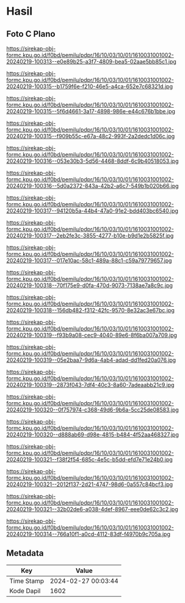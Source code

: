 # Hasil

## Foto C Plano

https://sirekap-obj-formc.kpu.go.id/f0bd/pemilu/pdpr/16/10/03/10/01/1610031001002-20240219-100313--e0e89b25-a3f7-4809-bea5-02aae5bb85c1.jpg

https://sirekap-obj-formc.kpu.go.id/f0bd/pemilu/pdpr/16/10/03/10/01/1610031001002-20240219-100315--b1759f6e-f210-46e5-a4ca-652e7c68321d.jpg

https://sirekap-obj-formc.kpu.go.id/f0bd/pemilu/pdpr/16/10/03/10/01/1610031001002-20240219-100315--5f6d4661-3a17-4898-986e-e44c676b1bbe.jpg

https://sirekap-obj-formc.kpu.go.id/f0bd/pemilu/pdpr/16/10/03/10/01/1610031001002-20240219-100315--f909b55c-e67a-48c2-993f-2a2dedc1d06c.jpg

https://sirekap-obj-formc.kpu.go.id/f0bd/pemilu/pdpr/16/10/03/10/01/1610031001002-20240219-100316--053e30b3-5d56-4468-8ddf-6c9b40518053.jpg

https://sirekap-obj-formc.kpu.go.id/f0bd/pemilu/pdpr/16/10/03/10/01/1610031001002-20240219-100316--5d0a2372-843a-42b2-a6c7-549b1b020b66.jpg

https://sirekap-obj-formc.kpu.go.id/f0bd/pemilu/pdpr/16/10/03/10/01/1610031001002-20240219-100317--94120b5a-44b4-47a0-91e2-bdd403bc6540.jpg

https://sirekap-obj-formc.kpu.go.id/f0bd/pemilu/pdpr/16/10/03/10/01/1610031001002-20240219-100317--2eb2fe3c-3855-4277-b10e-b9d1e2b5825f.jpg

https://sirekap-obj-formc.kpu.go.id/f0bd/pemilu/pdpr/16/10/03/10/01/1610031001002-20240219-100317--017e10ac-58c1-489a-88c1-c59a79779657.jpg

https://sirekap-obj-formc.kpu.go.id/f0bd/pemilu/pdpr/16/10/03/10/01/1610031001002-20240219-100318--70f175e9-d0fa-470d-9073-7138ae7a8c9c.jpg

https://sirekap-obj-formc.kpu.go.id/f0bd/pemilu/pdpr/16/10/03/10/01/1610031001002-20240219-100318--156db482-f312-42fc-9570-8e32ac3e67bc.jpg

https://sirekap-obj-formc.kpu.go.id/f0bd/pemilu/pdpr/16/10/03/10/01/1610031001002-20240219-100319--f93b9a08-cec9-4040-89e6-8f6ba007a709.jpg

https://sirekap-obj-formc.kpu.go.id/f0bd/pemilu/pdpr/16/10/03/10/01/1610031001002-20240219-100319--05e2baa7-9d6a-4ab4-adad-dd1fed20a076.jpg

https://sirekap-obj-formc.kpu.go.id/f0bd/pemilu/pdpr/16/10/03/10/01/1610031001002-20240219-100319--2873f043-7df4-40c3-8a60-7adeaabb21c9.jpg

https://sirekap-obj-formc.kpu.go.id/f0bd/pemilu/pdpr/16/10/03/10/01/1610031001002-20240219-100320--0f757974-c368-49d6-9b6a-5cc25de08583.jpg

https://sirekap-obj-formc.kpu.go.id/f0bd/pemilu/pdpr/16/10/03/10/01/1610031001002-20240219-100320--d888ab69-d98e-4815-b484-4f52aa468327.jpg

https://sirekap-obj-formc.kpu.go.id/f0bd/pemilu/pdpr/16/10/03/10/01/1610031001002-20240219-100321--f38f2f54-685c-4e5c-b5dd-efd7e71e24b0.jpg

https://sirekap-obj-formc.kpu.go.id/f0bd/pemilu/pdpr/16/10/03/10/01/1610031001002-20240219-100321--2012f137-2d21-4747-98d6-0a557c84bcf3.jpg

https://sirekap-obj-formc.kpu.go.id/f0bd/pemilu/pdpr/16/10/03/10/01/1610031001002-20240219-100321--32b02de6-a038-4def-8967-eee0de62c3c2.jpg

https://sirekap-obj-formc.kpu.go.id/f0bd/pemilu/pdpr/16/10/03/10/01/1610031001002-20240219-100314--766a10f1-a0cd-4112-83df-f4970b9c705a.jpg


## Metadata

| Key        | Value               |
| ---------- | ------------------- |
| Time Stamp | 2024-02-27 00:03:44 |
| Kode Dapil | 1602                |



